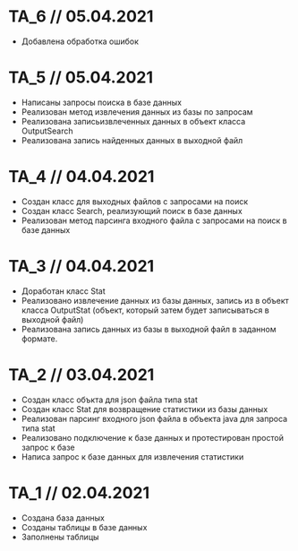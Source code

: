 # TA_6 // 05.04.2021

- Добавлена обработка ошибок

# TA_5 // 05.04.2021

- Написаны запросы поиска в базе данных
- Реализован метод извлечения данных из базы по запросам
- Реализована записьизвлеченных данных в объект класса OutputSearch
- Реализована запись найденных данных в выходной файл

# TA_4 // 04.04.2021

- Создан класс для выходных файлов с запросами на поиск
- Создан класс Search, реализующий поиск в базе данных
- Реализован метод парсинга входного файла с запросами на поиск в базе данных

# TA_3 // 04.04.2021

- Доработан класс Stat
- Реализовано извлечение данных из базы данных, запись из в объект класса OutputStat (объект, который затем будет записываться в выходной файл)
- Реализована запись данных из базы в выходной файл в заданном формате.

# TA_2 // 03.04.2021

- Создан класс объкта для json файла типа stat
- Создан класс Stat для возвращение статистики из базы данных
- Реализован парсинг входного json файла в объекта java для запроса типа stat
- Реализовано подключение к базе данных и протестирован простой запрос к базе
- Написа запрос к базе данных для извлечения статистики

# TA_1 // 02.04.2021

- Создана база данных
- Созданы таблицы в базе данных
- Заполнены таблицы